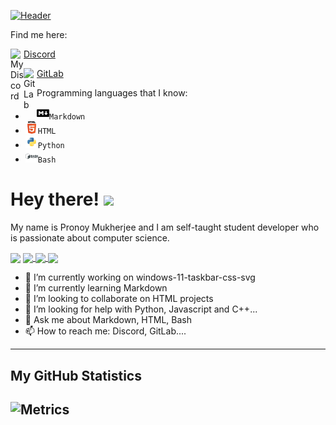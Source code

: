 [![Header](https://raw.githubusercontent.com/pronoymukherjeewritescode/pronoymukherjeewritescode/gh-pages/readme_header.png)](https://pronoymukherjeewritescode.github.io/pronoymukherjeewritescode)

<p>Find me here:</p>
<p><a href="https://discord.gg/yrj2kpnsU2">
<img align="left" alt="My Discord" width="21px" src="https://raw.githubusercontent.com/anuraghazra/anuraghazra/master/assets/discord-round.svg"/>Discord
</a></p>

<p><a href="https://gitlab.com/pronoymukherjeewritescode">
<img align="left" alt="GitLab" width="21px" src="https://raw.githubusercontent.com/pronoymukherjeewritescode/pronoymukherjeewritescode/2d284067205180139e7174dbf803d0f3418bc1c1/gitlab.svg"/>GitLab
</a></p>

<p>Programming languages that I know:</p>
<ul>
  <li><code><img height="20" src="https://raw.githubusercontent.com/github/explore/80688e429a7d4ef2fca1e82350fe8e3517d3494d/topics/markdown/markdown.png">Markdown</code></li>
<li><code><img height="20" src="https://raw.githubusercontent.com/github/explore/80688e429a7d4ef2fca1e82350fe8e3517d3494d/topics/html/html.png">HTML</code></li>
<li><code><img height="20" src="https://raw.githubusercontent.com/github/explore/80688e429a7d4ef2fca1e82350fe8e3517d3494d/topics/python/python.png">Python</code></li>
<li><code><img height="20" src="https://raw.githubusercontent.com/github/explore/80688e429a7d4ef2fca1e82350fe8e3517d3494d/topics/bash/bash.png">Bash</code></li>
</ul>
  
# Hey there! <img src="https://raw.githubusercontent.com/MartinHeinz/MartinHeinz/master/wave.gif" width="30px">

My name is Pronoy Mukherjee and I am self-taught student developer who is passionate about computer science.

<img align="center" src="https://github-readme-stats.vercel.app/api/top-langs/?username=pronoymukherjeewritescode&langs_count=&layout=compact&theme=tokyonight"/>

<a href="https://github.com/pronoy2108/pronoy2108">
<img align="center" src="https://github-readme-stats.vercel.app/api?username=pronoy2108&show_icons=true&theme=tokyonight"/>
</a>

<a href=https://github.com/pronoy2108/windows-11-css-svg>
<img align="center" src="https://github-readme-stats.vercel.app/api/pin/?username=pronoy2108&repo=windows-11-css-svg&theme=tokyonight"/>
</a>

<a href=https://github.com/pronoy2108/scrumptious-webpage>
<img align="center" src="https://github-readme-stats.vercel.app/api/pin/?username=pronoy2108&repo=scrumptious-webpage&theme=tokyonight"/>
</a>
  
<!--**pronoymukherjeewritescode/pronoymukherjeewritescode** is a ✨ _special_ ✨ repository because its `README.md` (this file) appears on your GitHub profile.-->


- 🔭 I’m currently working on windows-11-taskbar-css-svg
- 🌱 I’m currently learning Markdown
- 👯 I’m looking to collaborate on HTML projects
- 🤔 I’m looking for help with Python, Javascript and C++...
- 💬 Ask me about Markdown, HTML, Bash
- 📫 How to reach me: Discord, GitLab....

---
## My GitHub Statistics

![Metrics](https://metrics.lecoq.io/pronoy2108?template=classic&isocalendar=1&languages=1&introduction=1&habits=1&stars=1&topics=1&reactions=1&people=1&gists=1&followup=1&lines=1&traffic=1&stargazers=1&projects=1&activity=1&achievements=1&discussions=1&support=1&notable=1&repositories=1&skyline=1&pagespeed=1&music=1&tweets=1&anilist=1&stackoverflow=1&posts=1&rss=1&wakatime=1&stock=1&nightscout=1&screenshot=1&repositories=100&repositories.batch=100&repositories.forks=false&repositories.affiliations=owner&isocalendar.duration=half-year&languages.limit=8&languages.sections=most-used&languages.colors=github&languages.threshold=0%25&languages.indepth=false&languages.categories=markup%2C%20programming&languages.recent.categories=markup%2C%20programming&languages.recent.load=300&languages.recent.days=14&introduction.title=true&habits.from=200&habits.days=14&habits.facts=true&habits.charts=false&habits.trim=false&stars.limit=4&topics.mode=starred&topics.sort=stars&topics.limit=15&reactions.limit=200&reactions.limit.issues=100&reactions.days=0&reactions.display=absolute&reactions.ignored=github-actions%5Bbot%5D%2C%20dependabot%5Bbot%5D%2C%20dependabot-preview%5Bbot%5D&people.limit=24&people.size=28&people.types=followers%2C%20following&people.identicons=false&people.shuffle=false&followup.sections=repositories&projects.limit=4&projects.descriptions=false&activity.limit=5&activity.load=300&activity.days=14&activity.filter=all&activity.visibility=all&activity.timestamps=false&achievements.threshold=C&achievements.secrets=true&achievements.display=detailed&achievements.limit=0&notable.repositories=false&skyline.year=current-year&skyline.frames=60&skyline.quality=0.5&skyline.compatibility=false&pagespeed.url=.user.website&pagespeed.detailed=false&pagespeed.screenshot=false&music.limit=4&music.played.at=false&music.user=.user.login&tweets.attachments=false&tweets.limit=2&tweets.user=.user.twitter&anilist.medias=anime%2C%20manga&anilist.sections=favorites&anilist.limit=2&anilist.limit.characters=22&anilist.shuffle=true&anilist.user=.user.login&stackoverflow.user=0&stackoverflow.sections=answers-top%2C%20questions-recent&stackoverflow.limit=2&stackoverflow.lines=4&stackoverflow.lines.snippet=2&posts.descriptions=false&posts.covers=false&posts.limit=4&posts.user=.user.login&rss.limit=4&wakatime.days=7&wakatime.sections=time%2C%20projects%2C%20projects-graphs%2C%20languages%2C%20languages-graphs%2C%20editors%2C%20os&wakatime.limit=5&wakatime.url=https%3A%2F%2Fwakatime.com&wakatime.user=current&stock.duration=1d&stock.interval=5m&screenshot.title=Screenshot&screenshot.selector=body&screenshot.background=true&nightscout.url=https%3A%2F%2Fexample.herokuapp.com&nightscout.datapoints=12&nightscout.lowalert=80&nightscout.highalert=180&nightscout.urgentlowalert=50&nightscout.urgenthighalert=250&config.timezone=UTC)
---
